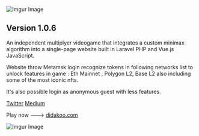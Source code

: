 ![Imgur Image](http://i.imgur.com/3SqZpCN.jpg)


## Version 1.0.6

An independent multiplyer videogame that integrates a custom minimax algorithm into a single-page website built in Laravel PHP and Vue.js JavaScript.   

Website throw Metamsk login recognize tokens in following networks list to unlock features in game : Eth Mainnet , Polygon L2, Base L2 also including some of the most iconic nfts.
 
It's also possible login as anonymous guest with less features.




[Twitter](https://twitter.com/didakoo_games) 
[Medium](https://medium.com/@didakoo) 

Play now  ---> [didakoo.com](https://didakoo.com) 


![Imgur Image](http://i.imgur.com/fj8XkoO.jpg)



